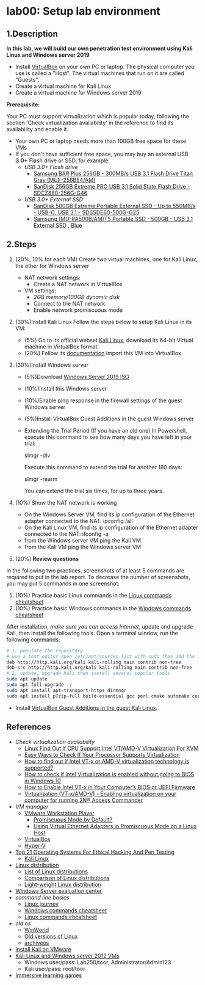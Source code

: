 # lab00: Setup lab environment

## 1.Description
**In this lab, we will build our own penetration test environment using Kali Linux and Windows server 2019**

* Install  [VirtualBox](https://www.virtualbox.org/) on your own PC or laptop. The physical computer you use is called a "Host". The virtual machines that run on it are called "Guests". 
* Create a virtual machine for Kali Linux
* Create a virtual machine for Windows server 2019


**Prerequisite:**

Your PC must support virtualization which is popular today, following the section 'Check virtualization availability' in the reference to find its availability and enable it.

* Your own PC or laptop needs more than 100GB free space for these VMs
* If you don't have sufficient free space, you may buy an external USB **3.0+** Flash drive or SSD, for example
  * _USB 3.0+ Flash drive_
    * [Samsung BAR Plus 256GB - 300MB/s USB 3.1 Flash Drive Titan Gray (MUF-256BE4/AM)](https://www.amazon.com/Samsung-BAR-Plus-32GB-MUF-32BE4/dp/B07BPKL2D2?ref\_=fsclp\_pl\_dp\_2&th=1)
    * [SanDisk 256GB Extreme PRO USB 3.1 Solid State Flash Drive - SDCZ880-256G-G46](https://www.amazon.com/dp/B01N7QDO7M/ref=emc\_b\_5\_t)
  * _USB 3.0+  External SSD_
    * [SanDisk 500GB Extreme Portable External SSD - Up to 550MB/s - USB-C, USB 3.1 - SDSSDE60-500G-G25](https://www.amazon.com/SanDisk-500GB-Extreme-Portable-External/dp/B078SWJ3CF/ref=sr\_1\_1?dchild=1&keywords=SanDisk\+500GB\+Extreme\+Portable\+External\+SSD\+-\+Up\+to\+550MB%2Fs\+-\+USB-C%2C\+USB\+3\.1\+-\+SDSSDE60-500G-G25&qid=1588950864&s=electronics&sr=1-1)
    * [Samsung (MU-PA500B/AM)T5 Portable SSD - 500GB - USB 3.1 External SSD , Blue ](https://www.amazon.com/Samsung-T5-Portable-SSD-MU-PA500B/dp/B073GZBT36?ref\_=fsclp\_pl\_dp\_3&th=1)

## 2.Steps
1. (20%, 10% for each VM) Create two virtual machines, one for Kali Linux, the other for Windows server
   * NAT network settings:
     * Create a NAT network in VirtualBox
   * VM settings:
     * *2GB memory/100GB dynamic disk*
     * Connect to the NAT network
     * Enable network promiscuous mode

2. (30%)Install Kali Linux
Follow the steps below to setup Kali Linux in its VM:

   * (5%) Go to its official webset [Kali Linux](https://www.kali.org/get-kali/), download its 64-bit Virtual machine in VirtualBox format.
   * (20%) Follow its [documentation](https://www.kali.org/docs/virtualization/import-premade-virtualbox/) import this VM into VirtualBox.


1. (30%)Install Windows server

   * (5%)Download [Windows Server 2019 ISO](https://www.microsoft.com/en-us/windows-server)
   * (10%)Install this Windows server
   * (10%)Enable ping response in the firewall settings of the guest Windows server
   * (5%)Install VirtualBox Guest Additions in the guest Windows server

   * Extending the Trial Period (If you have an old one)
     In Powershell, execute this command to see how many days you have left in your trial:

     slmgr -dlv

     Execute this command to extend the trial for another 180 days:

     slmgr -rearm

     You can extend the trial six times, for up to three years.

2. (10%) Show the NAT network is working
	 * On the Windows Server VM, find its ip configuration of the Ethernet adapter connected to the NAT: 	ipconfig /all
	 * On the Kali Linux VM, find its ip configuration of the Ethernet adapter connected to the NAT: 	ifconfig -a
	 * from the Windows server VM ping the Kali VM
	 * from the Kali VM ping the Windows server VM

3. (20%) **Review questions**

In the following two practices, screenshots of at least 5 commands are required to put in the lab report. To decrease the number of screenshots, you may put 5 commands in one screenshot.

   1. (10%) Practice basic Linux commands in the [Linux commands cheatsheet](./commandCheatsheets/LinuxCommandMemento.pdf)
   2. (10%) Practice basic Windows commands in the [Windows commands cheatsheet](./commandCheatsheets/CommandPromptCheatsheet.pdf)


After installation, *make sure you can access Internet*, update and upgrade Kali, then install the following tools. Open a terminal window, run the following commands:

```bash
# 1. populate the repository
# use a text editor open /etc/apt/sources.list with sudo then add the following two lines if there are not there
deb http://http.kali.org/kali kali-rolling main contrib non-free
deb-src http://http.kali.org/kali kali-rolling main contrib non-free
# 2. update, upgrade Kali then install several popular tools
sudo apt update
sudo apt full-upgrade -y
sudo apt install apt-transport-https dirmngr
sudo apt install p7zip-full build-essential gcc perl cmake automake curl git geany okular vim
```
   * Install [VirtualBox Guest Additions in the guest Kali Linux](https://www.kali.org/docs/virtualization/install-virtualbox-guest-additions/).


## References
* *Check virtualization availability*
  * [Linux Find Out If CPU Support Intel VT/AMD-V Virtualization For KVM](https://www.cyberciti.biz/faq/linux-xen-vmware-kvm-intel-vt-amd-v-support/)
  * [Easy Ways to Check If Your Processor Supports Virtualization](https://www.technorms.com/8208/check-if-processor-supports-virtualization)
  * [How to find out if Intel VT-x or AMD-V virtualization technology is supported?](https://www.auslogics.com/en/articles/how-to-find-out-if-intel-vt-x-or-amd-v-virtualization-technology-is-supported/)
  * [How to check if Intel Virtualization is enabled without going to BIOS in Windows 10](https://stackoverflow.com/questions/49005791/how-to-check-if-intel-virtualization-is-enabled-without-going-to-bios-in-windows)
  * [How to Enable Intel VT-x in Your Computer’s BIOS or UEFI Firmware](https://www.howtogeek.com/213795/how-to-enable-intel-vt-x-in-your-computers-bios-or-uefi-firmware/)
  * [Virtualization (VT-x/AMD-V) - Enabling virtualization on your computer for running 2N® Access Commander](https://2nwiki.2n.cz/pages/viewpage.action?pageId=75202968)
* *VM manager*
  * [VMware Workstation Player](https://www.vmware.com/products/workstation-player.html)
    * [Promiscuous Mode by Default?](https://communities.vmware.com/t5/VMware-Workstation-Pro/Promiscuous-Mode-by-Default/td-p/2717392)
    * [Using Virtual Ethernet Adapters in Promiscuous Mode on a Linux Host](https://kb.vmware.com/s/article/287)
  * [VirtualBox](https://www.virtualbox.org/)
  * [Hyper-V](https://docs.microsoft.com/en-us/virtualization/hyper-v-on-windows/quick-start/enable-hyper-v)
* [Top 21 Operating Systems For Ethical Hacking And Pen Testing](https://techlog360.com/top-ethical-hacking-operating-systems/)
  * [Kali Linux](https://www.kali.org/)
* [Linux distribution](https://en.wikipedia.org/wiki/Linux_distribution)
  * [List of Linux distributions](https://en.wikipedia.org/wiki/List_of_Linux_distributions)
  * [Comparison of Linux distributions](https://en.wikipedia.org/wiki/Comparison_of_Linux_distributions)
  * [Light-weight Linux distribution](https://en.wikipedia.org/wiki/Light-weight_Linux_distribution)
* [Windows Server evaluation center](https://www.microsoft.com/en-us/evalcenter/evaluate-windows-server)
* *command line basics*
  * [Linux journey](https://linuxjourney.com/)
  * [Windows commands cheatsheet](./commandCheatsheets/CommandPromptCheatsheet.pdf)
  * [Linux commands cheatsheet](./commandCheatsheets/LinuxCommandMemento.pdf)
* _old os_
  * [WinWorld](https://winworldpc.com/library/operating-systems)
  * [Old versions of Linux](https://soft.lafibre.info/)
  * [archiveos](https://archiveos.org/)
* [Install Kali on VMware](https://samsclass.info/152/proj/M108.htm)
* [Kali Linux and Windows server 2012 VMs](https://drive.google.com/drive/folders/1fT7DlwAQjaDjCRsDDSDtaYZU2sCSLa_v)
  * Windows user/pass: Lab250/toor, Administrator/Admin123
  * Kali user/pass: root/toor
* [Immersive learning games](https://drive.google.com/drive/folders/1lrMrlt7txA1VviePt4koUjyxB6nedtLg)